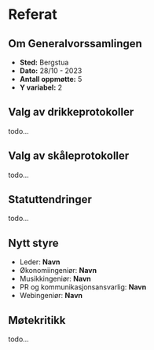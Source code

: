 # Referat

## Om Generalvorssamlingen
- **Sted:** Bergstua
- **Dato:** 28/10 - 2023
- **Antall oppmøtte:** 5
- **Y variabel:** 2

## Valg av drikkeprotokoller
todo...

## Valg av skåleprotokoller
todo...

## Statuttendringer
todo...

## Nytt styre
- Leder: **Navn**
- Økonomiingeniør: **Navn**
- Musikkingeniør: **Navn**
- PR og kommunikasjonsansvarlig: **Navn**
- Webingeniør: **Navn**

## Møtekritikk
todo...
